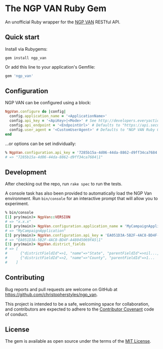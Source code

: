 # The NGP VAN Ruby Gem

An unofficial Ruby wrapper for the [NGP VAN](http://developers.everyaction.com/) RESTful API.

## Quick start

Install via Rubygems:

    gem install ngp_van

Or add this line to your application's Gemfile:

```ruby
gem 'ngp_van'
```

## Configuration

NGP VAN can be configured using a block:

```ruby
NgpVan.configure do |config|
  config.application_name = '<ApplicationName>'
  config.api_key = '<ApiKey>|<Mode>' # See http://developers.everyaction.com/van-api#van-authentication
  config.api_endpoint = '<EndpointUrl>' # Defaults to "https://api.securevan.com/v4/"
  config.user_agent = '<CustomUserAgent>' # Defaults to "NGP VAN Ruby Gem #{NgpVan::VERSION}"
end
```

…or options can be set individually:

```ruby
% NgpVan.configuration.api_key = '7285b15a-4d06-44da-8862-d9ff34ca7684|1'
# => "7285b15a-4d06-44da-8862-d9ff34ca7684|1"
```


## Development

After checking out the repo, run `rake spec` to run the tests.

A console task has also been provided to automatically load the NGP Van environment. Run `bin/console` for an interactive prompt that will allow you to experiment.

```ruby
% bin/console
[1] pry(main)> NgpVan::VERSION
# => "x.x.x"
[2] pry(main)> NgpVan.configuration.application_name = 'MyCampaignApplication'
# => "MyCampaignApplication"
[3] pry(main)> NgpVan.configuration.api_key = 'EA051D3A-5B2F-4AC8-BD4F-A48045069FA5|1'
# => "EA051D3A-5B2F-4AC8-BD4F-A48045069FA5|1"
[3] pry(main)> NgpVan.district_fields
# => [
#      {"districtFieldId"=>1, "name"=>"State", "parentFieldId"=>nil...,
#      {"districtFieldId"=>2, "name"=>"County", "parentFieldId"=>1...
#    ]
```

## Contributing

Bug reports and pull requests are welcome on GitHub at https://github.com/christopherstyles/ngp_van.

This project is intended to be a safe, welcoming space for collaboration, and contributors are expected to adhere to the [Contributor Covenant](http://contributor-covenant.org) code of conduct.


## License

The gem is available as open source under the terms of the [MIT License](http://opensource.org/licenses/MIT).

